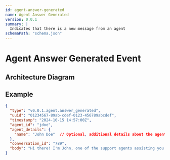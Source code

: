 ```yaml
---
id: agent-answer-generated
name: Agent Answer Generated
version: 0.0.1
summary: |
  Indicates that there is a new message from an agent
schemaPath: "schema.json"
---
```

# Agent Answer Generated Event

## Architecture Diagram

<NodeGraph />

<SchemaViewer file="schema.json" title="JSON Schema" maxHeight="500" />

## Example

```json title="Message Example"
{
  "type": "v0.0.1.agent.answer_generated",
  "uuid": "01234567-89ab-cdef-0123-456789abcdef",
  "timestamp": "2024-10-15 14:57:00Z",
  "agent_id": "jdoe",
  "agent_details": {
    "name": "John Doe"  // Optional, additional details about the agent
  },
  "conversation_id": "789",
  "body": "Hi there! I'm John, one of the support agents assisting you today. I understand you have a question about [topic]. Here's how I can help..."
}
```
